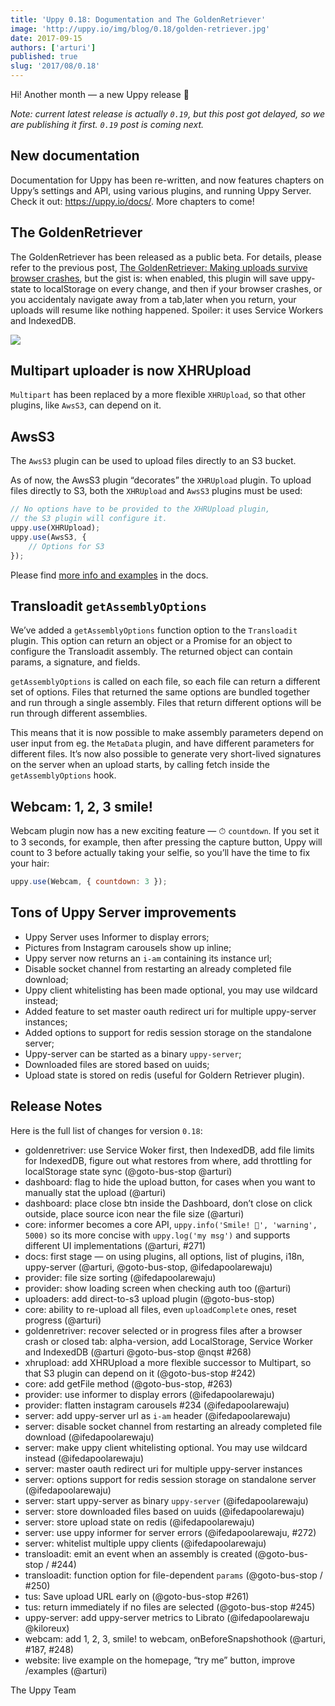 ```yaml
---
title: 'Uppy 0.18: Dogumentation and The GoldenRetriever'
image: 'http://uppy.io/img/blog/0.18/golden-retriever.jpg'
date: 2017-09-15
authors: ['arturi']
published: true
slug: '2017/08/0.18'
---
```


Hi! Another month — a new Uppy release 🎉

_Note: current latest release is actually `0.19`, but this post got delayed, so
we are publishing it first. `0.19` post is coming next._

## New documentation

Documentation for Uppy has been re-written, and now features chapters on Uppy’s
settings and API, using various plugins, and running Uppy Server. Check it out:
<https://uppy.io/docs/>. More chapters to come!

## The GoldenRetriever

The GoldenRetriever has been released as a public beta. For details, please
refer to the previous post,
[The GoldenRetriever: Making uploads survive browser crashes](https://uppy.io/blog/2017/07/golden-retriever/),
but the gist is: when enabled, this plugin will save uppy-state to localStorage
on every change, and then if your browser crashes, or you accidentaly navigate
away from a tab,later when you return, your uploads will resume like nothing
happened. Spoiler: it uses Service Workers and IndexedDB.

<img className="border" src="/img/blog/0.18/golden-retriever.jpg" />

<!--truncate-->

## Multipart uploader is now XHRUpload

`Multipart` has been replaced by a more flexible `XHRUpload`, so that other
plugins, like `AwsS3`, can depend on it.

## AwsS3

The `AwsS3` plugin can be used to upload files directly to an S3 bucket.

As of now, the AwsS3 plugin “decorates” the `XHRUpload` plugin. To upload files
directly to S3, both the `XHRUpload` and `AwsS3` plugins must be used:

```js
// No options have to be provided to the XHRUpload plugin,
// the S3 plugin will configure it.
uppy.use(XHRUpload);
uppy.use(AwsS3, {
	// Options for S3
});
```

Please find [more info and examples](https://uppy.io/docs/aws-s3/) in the docs.

## Transloadit `getAssemblyOptions`

We’ve added a `getAssemblyOptions` function option to the `Transloadit` plugin.
This option can return an object or a Promise for an object to configure the
Transloadit assembly. The returned object can contain params, a signature, and
fields.

`getAssemblyOptions` is called on each file, so each file can return a different
set of options. Files that returned the same options are bundled together and
run through a single assembly. Files that return different options will be run
through different assemblies.

This means that it is now possible to make assembly parameters depend on user
input from eg. the `MetaData` plugin, and have different parameters for
different files. It’s now also possible to generate very short-lived signatures
on the server when an upload starts, by calling fetch inside the
`getAssemblyOptions` hook.

## Webcam: 1, 2, 3 smile!

Webcam plugin now has a new exciting feature — ⏱ `countdown`. If you set it to
3 seconds, for example, then after pressing the capture button, Uppy will count
to 3 before actually taking your selfie, so you’ll have the time to fix your
hair:

```js
uppy.use(Webcam, { countdown: 3 });
```

## Tons of Uppy Server improvements

- Uppy Server uses Informer to display errors;
- Pictures from Instagram carousels show up inline;
- Uppy server now returns an `i-am` containing its instance url;
- Disable socket channel from restarting an already completed file download;
- Uppy client whitelisting has been made optional, you may use wildcard instead;
- Added feature to set master oauth redirect uri for multiple uppy-server
  instances;
- Added options to support for redis session storage on the standalone server;
- Uppy-server can be started as a binary `uppy-server`;
- Downloaded files are stored based on uuids;
- Upload state is stored on redis (useful for Goldern Retriever plugin).

## Release Notes

Here is the full list of changes for version `0.18`:

- goldenretriver: use Service Woker first, then IndexedDB, add file limits for
  IndexedDB, figure out what restores from where, add throttling for
  localStorage state sync (@goto-bus-stop @arturi)
- dashboard: flag to hide the upload button, for cases when you want to manually
  stat the upload (@arturi)
- dashboard: place close btn inside the Dashboard, don’t close on click outside,
  place source icon near the file size (@arturi)
- core: informer becomes a core API, `uppy.info('Smile! 📸', 'warning', 5000)`
  so its more concise with `uppy.log('my msg')` and supports different UI
  implementations (@arturi, #271)
- docs: first stage — on using plugins, all options, list of plugins, i18n,
  uppy-server (@arturi, @goto-bus-stop, @ifedapoolarewaju)
- provider: file size sorting (@ifedapoolarewaju)
- provider: show loading screen when checking auth too (@arturi)
- uploaders: add direct-to-s3 upload plugin (@goto-bus-stop)
- core: ability to re-upload all files, even `uploadComplete` ones, reset
  progress (@arturi)
- goldenretriver: recover selected or in progress files after a browser crash or
  closed tab: alpha-version, add LocalStorage, Service Worker and IndexedDB
  (@arturi @goto-bus-stop @nqst #268)
- xhrupload: add XHRUpload a more flexible successor to Multipart, so that S3
  plugin can depend on it (@goto-bus-stop #242)
- core: add getFile method (@goto-bus-stop, #263)
- provider: use informer to display errors (@ifedapoolarewaju)
- provider: flatten instagram carousels #234 (@ifedapoolarewaju)
- server: add uppy-server url as `i-am` header (@ifedapoolarewaju)
- server: disable socket channel from restarting an already completed file
  download (@ifedapoolarewaju)
- server: make uppy client whitelisting optional. You may use wildcard instead
  (@ifedapoolarewaju)
- server: master oauth redirect uri for multiple uppy-server instances
- server: options support for redis session storage on standalone server
  (@ifedapoolarewaju)
- server: start uppy-server as binary `uppy-server` (@ifedapoolarewaju)
- server: store downloaded files based on uuids (@ifedapoolarewaju)
- server: store upload state on redis (@ifedapoolarewaju)
- server: use uppy informer for server errors (@ifedapoolarewaju, #272)
- server: whitelist multiple uppy clients (@ifedapoolarewaju)
- transloadit: emit an event when an assembly is created (@goto-bus-stop / #244)
- transloadit: function option for file-dependent `params` (@goto-bus-stop /
  #250)
- tus: Save upload URL early on (@goto-bus-stop #261)
- tus: return immediately if no files are selected (@goto-bus-stop #245)
- uppy-server: add uppy-server metrics to Librato (@ifedapoolarewaju @kiloreux)
- webcam: add 1, 2, 3, smile! to webcam, onBeforeSnapshothook (@arturi, #187,
  #248)
- website: live example on the homepage, “try me” button, improve /examples
  (@arturi)

The Uppy Team
